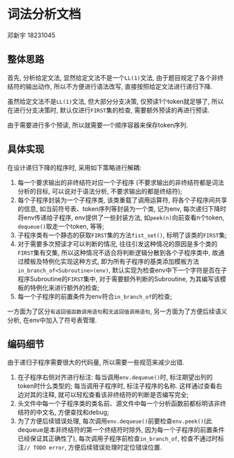 # 词法分析文档

邓新宇 18231045

## 整体思路

首先, 分析给定文法, 显然给定文法不是一个`LL(1)`文法, 由于题目规定了各个非终结符的输出动作, 所以不方便进行语法改写, 直接按照给定文法进行递归下降.

虽然给定文法不是`LL(1)`文法, 但大部分分支决策, 仅预读1个token就足够了, 所以在进行分支决策时, 默认仅进行`FIRST`集的检查, 需要额外预读的再进行预读.

由于需要进行多个预读, 所以就需要一个顺序容器来保存token序列.

## 具体实现

在设计递归下降的程序时, 采用如下策略进行解耦:

1. 每一个要求输出的非终结符对应一个子程序 (不要求输出的非终结符都是词法分析的目标, 可以说对于语法分析, 不要求输出的都是终结符);
2. 每个子程序封装为一个子程序类, 该类重载了调用运算符, 将各个子程序间共享的信息, 如当前符号表、token序列等封装为一个类, 记为env, 每次递归下降时将env传递给子程序, env提供了一些封装方法, 如`peek(n)`向前查看n个token, `dequeue()`取走一个token, 等等;
3. 子程序类有一个静态的获取`FIRST`集的方法`fist_set()`, 标明了该类的`FIRST`集;
4. 对于需要多次预读才可以判断的情况, 往往引发这种情况的原因是多个类的`FIRST`集有交集, 所以这种情况不适合将判断逻辑分散到各个子程序类中, 故通过模板及特例化实现这种方式, 即为所有子程序的基类添加模板方法`in_branch_of<Subroutine>(env)`, 默认实现为检查env中下一个字符是否在子程序Subroutine的`FIRST`集中, 对于需要额外判断的Subroutine, 为其编写该模板的特例化来进行额外的检查;
5. 每一个子程序的前置条件为env符合`in_branch_of`的检查;

一方面为了区分`有返回值函数调用语句`和`无返回值调用语句`, 另一方面为了方便后续语义分析, 在env中加入了符号表管理.

## 编码细节

由于递归子程序需要很大的代码量, 所以需要一些规范来减少出错.

1. 在子程序右侧对齐进行标注: 每当调用`env.dequeue()`时, 标注期望出列的token时什么类型的; 每当调用子程序时, 标注子程序的名称. 这样通过查看右边对其的注释, 就可以轻松查看该非终结符的判断是否编写完全;
2. 头文件中每一个子程序类的类名前、源文件中每一个分析函数前都标明该非终结符的中文名, 方便查找和debug;
3. 为了方便后续错误处理, 每次调用`env.dequeue()`前要检查`env.peek()`(此dequeue是本非终结符的第一个终结符时除外, 因为每一个子程序的前置条件已经保证其正确性了), 每次调用子程序前检查`in_branch_of`, 检查不通过时标注`// TODO error`, 方便后续错误处理时定位错误位置.

